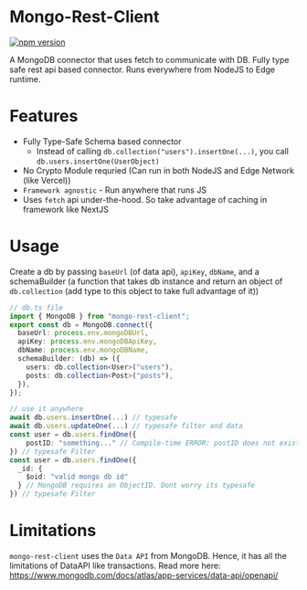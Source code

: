 # Mongo-Rest-Client

[![npm version](https://img.shields.io/npm/v/mongo-rest-client?logo=npm&logoColor=fff)](https://www.npmjs.com/package/mongo-rest-client)

A MongoDB connector that uses fetch to communicate with DB. Fully type safe rest api based connector. Runs everywhere from NodeJS to Edge runtime.

# Features

- Fully Type-Safe Schema based connector
  - Instead of calling `db.collection("users").insertOne(...)`, you call `db.users.insertOne(UserObject)`
- No Crypto Module requried (Can run in both NodeJS and Edge Network (like Vercel))
- `Framework agnostic` - Run anywhere that runs JS
- Uses `fetch` api under-the-hood. So take advantage of caching in framework like NextJS

# Usage

Create a db by passing `baseUrl` (of data api), `apiKey`, `dbName`, and a schemaBuilder (a function that takes db instance and return an object of `db.collection` (add type to this object to take full advantage of it))

```ts
// db.ts file
import { MongoDB } from "mongo-rest-client";
export const db = MongoDB.connect({
  baseUrl: process.env.mongoDBUrl,
  apiKey: process.env.mongoDBApiKey,
  dbName: process.env.mongoDBName,
  schemaBuilder: (db) => ({
    users: db.collection<User>("users"),
    posts: db.collection<Post>("posts"),
  }),
});

// use it anywhere
await db.users.insertOne(...) // typesafe
await db.users.updateOne(...) // typesafe filter and data
const user = db.users.findOne({
    postID: "something..." // Compile-time ERROR: postID does not exists in User
}) // typesafe Filter
const user = db.users.findOne({
  _id: {
    $oid: "valid mongo db id"
  } // MongoDB requires an ObjectID. Dont worry its typesafe
}) // typesafe Filter
```

# Limitations

`mongo-rest-client` uses the `Data API` from MongoDB. Hence, it has all the limitations of DataAPI like transactions. Read more here: https://www.mongodb.com/docs/atlas/app-services/data-api/openapi/
